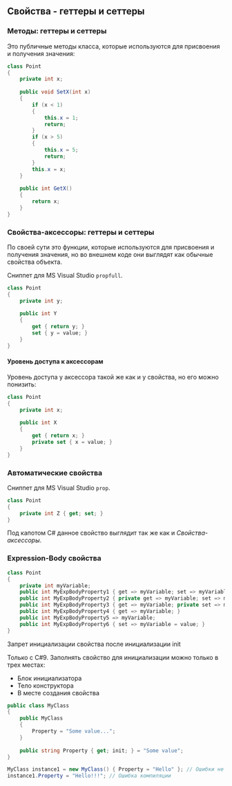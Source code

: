 ## Свойства - геттеры и сеттеры



### Методы: геттеры и сеттеры

Это публичные методы класса, которые используются для присвоения и получения значения:

```c#
class Point
{
    private int x;
    
    public void SetX(int x)
    {
        if (x < 1)
        {
            this.x = 1;
            return;
        }
        if (x > 5)
        {
            this.x = 5;
            return;
        }
        this.x = x;
    }
    
    public int GetX()
    {
        return x;
    }
}
```



### Свойства-аксессоры: геттеры и сеттеры

По своей сути это функции, которые используются для присвоения и получения значения, но во внешнем коде они выглядят как обычные свойства объекта.

Сниппет для MS Visual Studio `propfull`.

```c#
class Point
{
    private int y;
    
    public int Y
    {
        get { return y; }
        set { y = value; }
    }
}
```



#### Уровень доступа к аксессорам

Уровень доступа у аксессора  такой же как и у свойства, но его можно понизить:

```c#
class Point
{
    private int x;
    
    public int X
    {
        get { return x; }
        private set { x = value; }
    }
}
```



### Автоматические свойства

Сниппет для MS Visual Studio `prop`.

```c#
class Point
{
    private int Z { get; set; }
}
```

Под капотом C# данное свойство выглядит так же как и *Свойства-аксессоры*.



### Expression-Body свойства

```c#
class Point
{
    private int myVariable;
    public int MyExpBodyProperty1 { get => myVariable; set => myVariable = value; }
    public int MyExpBodyProperty2 { private get => myVariable; set => myVariable = value; }
    public int MyExpBodyProperty3 { get => myVariable; private set => myVariable = value; }
    public int MyExpBodyProperty4 { get => myVariable; }
    public int MyExpBodyProperty5 => myVariable; 
    public int MyExpBodyProperty6 { set => myVariable = value; }
}
```



Запрет инициализации свойства после инициализации init

Только с C#9. Заполнять свойство для инициализации можно только в трех местах:

- Блок инициализатора
- Тело конструктора
- В месте создания свойства

```c#
public class MyClass
{
    public MyClass
    {
        Property = "Some value...";
    }
    
    public string Property { get; init; } = "Some value";
}

MyClass instance1 = new MyClass() { Property = "Hello" }; // Ошибки не будет
instance1.Property = "Hello!!!"; // Ошибка компиляции
```

